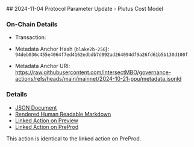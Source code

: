 ## 2024-11-04 Protocol Parameter Update - Plutus Cost Model

### On-Chain Details

- Transaction:

- Metadata Anchor Hash (`blake2b-256`): `94deb036c455e4064f7ed4162edbdb7d892ad264094df9a26fd61b5b130d100f`
- Metadata Anchor URI: <https://raw.githubusercontent.com/IntersectMBO/governance-actions/refs/heads/main/mainnet/2024-10-21-ppu/metadata.jsonld>

### Details

- [JSON Document](./metadata.jsonld)
- [Rendered Human Readable Markdown](./metadata.jsonld.md)
- [Linked Action on Preview](../../preview/2024-10-21-ppu/README.md)
- [Linked Action on PreProd](../../preprod/2024-11-04-ppu/README.md)

This action is identical to the linked action on PreProd.
